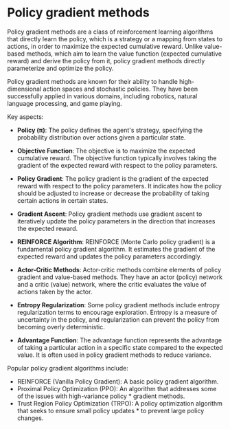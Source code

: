 # Policy gradient methods

Policy gradient methods are a class of reinforcement learning algorithms that directly learn the policy, which is a strategy or a mapping from states to actions, in order to maximize the expected cumulative reward. Unlike value-based methods, which aim to learn the value function (expected cumulative reward) and derive the policy from it, policy gradient methods directly parameterize and optimize the policy.

Policy gradient methods are known for their ability to handle high-dimensional action spaces and stochastic policies. They have been successfully applied in various domains, including robotics, natural language processing, and game playing.

Key aspects:

* **Policy (π)**: The policy defines the agent's strategy, specifying the probability distribution over actions given a particular state.

* **Objective Function**: The objective is to maximize the expected cumulative reward. The objective function typically involves taking the gradient of the expected reward with respect to the policy parameters.

* **Policy Gradient**: The policy gradient is the gradient of the expected reward with respect to the policy parameters. It indicates how the policy should be adjusted to increase or decrease the probability of taking certain actions in certain states.

* **Gradient Ascent**: Policy gradient methods use gradient ascent to iteratively update the policy parameters in the direction that increases the expected reward.

* **REINFORCE Algorithm**: REINFORCE (Monte Carlo policy gradient) is a fundamental policy gradient algorithm. It estimates the gradient of the expected reward and updates the policy parameters accordingly.

* **Actor-Critic Methods**: Actor-critic methods combine elements of policy gradient and value-based methods. They have an actor (policy) network and a critic (value) network, where the critic evaluates the value of actions taken by the actor.

* **Entropy Regularization**: Some policy gradient methods include entropy regularization terms to encourage exploration. Entropy is a measure of uncertainty in the policy, and regularization can prevent the policy from becoming overly deterministic.

* **Advantage Function**: The advantage function represents the advantage of taking a particular action in a specific state compared to the expected value. It is often used in policy gradient methods to reduce variance.

Popular policy gradient algorithms include:

* REINFORCE (Vanilla Policy Gradient): A basic policy gradient algorithm.
* Proximal Policy Optimization (PPO): An algorithm that addresses some of the issues with high-variance policy * gradient methods.
* Trust Region Policy Optimization (TRPO): A policy optimization algorithm that seeks to ensure small policy updates * to prevent large policy changes.
